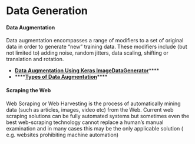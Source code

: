 # Data Generation

#### Data Augmentation

Data augmentation encompasses a range of modifiers to a set of original data in order to generate “new” training data. These modifiers include \(but not limited to\) adding noise, random jitters, data scaling, shifting or translation and rotation. 

* [**Data Augmentation Using Keras ImageDataGenerator**](https://machinelearningmastery.com/how-to-configure-image-data-augmentation-when-training-deep-learning-neural-networks/)\*\*\*\*
* \*\*\*\*[**Types of Data Augmentation**](https://www.pyimagesearch.com/2019/07/08/keras-imagedatagenerator-and-data-augmentation/)\*\*\*\*

#### Scraping the Web

Web Scraping or Web Harvesting is the process of automatically mining data \(such as articles, images, video etc\) from the Web.  Current web scraping solutions can be fully automated systems but sometimes even the best web-scraping technology cannot replace a human’s manual examination and in many cases this may be the only applicable solution \( e.g. websites prohibiting machine automation\)

